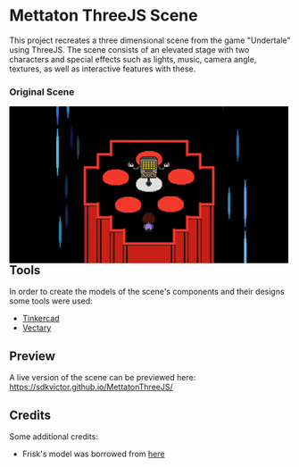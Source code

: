 # Mettaton ThreeJS Scene

This project recreates a three dimensional scene from the game "Undertale" using ThreeJS. The scene consists of an elevated stage with two characters and special effects such as lights, music, camera angle, textures, as well as interactive features with these.

### Original Scene

<img align="left" alt="originalscene" width="500px" src="https://raw.githubusercontent.com/sdkvictor/MettatonThreeJS/main/originalscene.jpeg" />
<br/><br/><br/><br/><br/><br/><br/><br/><br/><br/><br/><br/>

## Tools
In order to create the models of the scene's components and their designs some tools were used:
- [Tinkercad](https://www.tinkercad.com)
- [Vectary](https://www.vectary.com)

## Preview
A live version of the scene can be previewed here: https://sdkvictor.github.io/MettatonThreeJS/

## Credits
Some additional credits:
- Frisk's model was borrowed from [here](https://www.models-resource.com/custom_edited/undertalecustoms/model/19707/)
